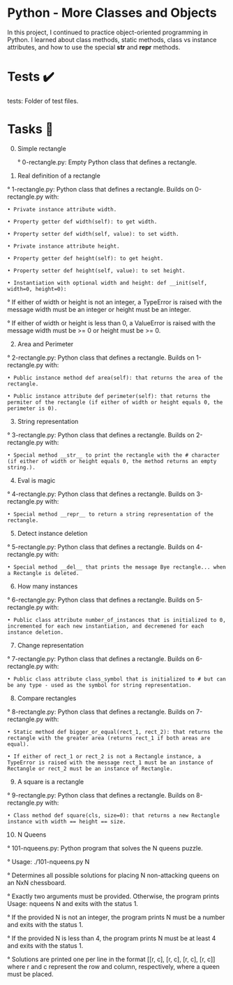 # Python - More Classes and Objects

In this project, I continued to practice object-oriented programming in Python. I learned about class methods, static methods, class vs instance attributes, and how to use the special __str__ and __repr__ methods.

# Tests ✔️

tests: Folder of test files.

# Tasks 📃

0. Simple rectangle

    ° 0-rectangle.py: Empty Python class that defines a rectangle.

1. Real definition of a rectangle

° 1-rectangle.py: Python class that defines a rectangle. Builds on 0-rectangle.py with:

    • Private instance attribute width.

    • Property getter def width(self): to get width.

    • Property setter def width(self, value): to set width.

    • Private instance attribute height.

    • Property getter def height(self): to get height.

    • Property setter def height(self, value): to set height.

    • Instantiation with optional width and height: def __init(self, width=0, height=0):

° If either of width or height is not an integer, a TypeError is raised with the message width must be an integer or height must be an integer.

° If either of width or height is less than 0, a ValueError is raised with the message width must be >= 0 or height must be >= 0.


2. Area and Perimeter

° 2-rectangle.py: Python class that defines a rectangle. Builds on 1-rectangle.py with:

    • Public instance method def area(self): that returns the area of the rectangle.

    • Public instance attribute def perimeter(self): that returns the permiter of the rectangle (if either of width or height equals 0, the perimeter is 0).


3. String representation

° 3-rectangle.py: Python class that defines a rectangle. Builds on 2-rectangle.py with:

    • Special method __str__ to print the rectangle with the # character (if either of width or height equals 0, the method returns an empty string.).


4. Eval is magic

° 4-rectangle.py: Python class that defines a rectangle. Builds on 3-rectangle.py with:

    • Special method __repr__ to return a string representation of the rectangle.


5. Detect instance deletion

° 5-rectangle.py: Python class that defines a rectangle. Builds on 4-rectangle.py with:

    • Special method __del__ that prints the message Bye rectangle... when a Rectangle is deleted.


6. How many instances

° 6-rectangle.py: Python class that defines a rectangle. Builds on 5-rectangle.py with:

    • Public class attribute number_of_instances that is initialized to 0, incremented for each new instantiation, and decremened for each instance deletion.


7. Change representation

° 7-rectangle.py: Python class that defines a rectangle. Builds on 6-rectangle.py with:

    • Public class attribute class_symbol that is initialized to # but can be any type - used as the symbol for string representation.


8. Compare rectangles

° 8-rectangle.py: Python class that defines a rectangle. Builds on 7-rectangle.py with:

    • Static method def bigger_or_equal(rect_1, rect_2): that returns the rectangle with the greater area (returns rect_1 if both areas are equal).

    • If either of rect_1 or rect_2 is not a Rectangle instance, a TypeError is raised with the message rect_1 must be an instance of Rectangle or rect_2 must be an instance of Rectangle.


9. A square is a rectangle

° 9-rectangle.py: Python class that defines a rectangle. Builds on 8-rectangle.py with:

    • Class method def square(cls, size=0): that returns a new Rectangle instance with width == height == size.


10. N Queens

° 101-nqueens.py: Python program that solves the N queens puzzle.

° Usage: ./101-nqueens.py N

° Determines all possible solutions for placing N non-attacking queens on an NxN chessboard.

° Exactly two arguments must be provided. Otherwise, the program prints Usage: nqueens N and exits with the status 1.

° If the provided N is not an integer, the program prints N must be a number and exits with the status 1.

° If the provided N is less than 4, the program prints N must be at least 4 and exits with the status 1.

° Solutions are printed one per line in the format [[r, c], [r, c], [r, c], [r, c]] where r and c represent the row and column, respectively, where a queen must be placed.

